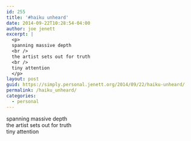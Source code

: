 ```yaml
---
id: 255
title: '#haiku unheard'
date: 2014-09-22T10:28:54-04:00
author: joe jenett
excerpt: |
  <p>
  spanning massive depth
  <br />
  the artist sets out for truth
  <br />
  tiny attention
  </p>
layout: post
guid: https://simply.personal.jenett.org/2014/09/22/haiku-unheard/
permalink: /haiku_unheard/
categories:
  - personal
---
```

spanning massive depth  
the artist sets out for truth  
tiny attention